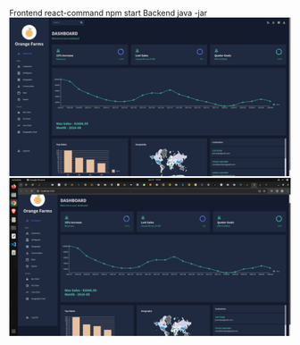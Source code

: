 Frontend react-command npm start
Backend java -jar
![plot](./screenshot.png)
![plot](./screenshot1.png)
